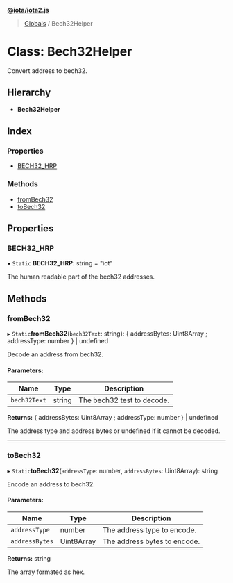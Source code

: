 **[@iota/iota2.js](../README.md)**

> [Globals](../README.md) / Bech32Helper

# Class: Bech32Helper

Convert address to bech32.

## Hierarchy

* **Bech32Helper**

## Index

### Properties

* [BECH32\_HRP](bech32helper.md#bech32_hrp)

### Methods

* [fromBech32](bech32helper.md#frombech32)
* [toBech32](bech32helper.md#tobech32)

## Properties

### BECH32\_HRP

▪ `Static` **BECH32\_HRP**: string = "iot"

The human readable part of the bech32 addresses.

## Methods

### fromBech32

▸ `Static`**fromBech32**(`bech32Text`: string): { addressBytes: Uint8Array ; addressType: number  } \| undefined

Decode an address from bech32.

#### Parameters:

Name | Type | Description |
------ | ------ | ------ |
`bech32Text` | string | The bech32 test to decode. |

**Returns:** { addressBytes: Uint8Array ; addressType: number  } \| undefined

The address type and address bytes or undefined if it cannot be decoded.

___

### toBech32

▸ `Static`**toBech32**(`addressType`: number, `addressBytes`: Uint8Array): string

Encode an address to bech32.

#### Parameters:

Name | Type | Description |
------ | ------ | ------ |
`addressType` | number | The address type to encode. |
`addressBytes` | Uint8Array | The address bytes to encode. |

**Returns:** string

The array formated as hex.
